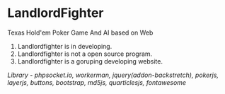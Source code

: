 # LandlordFighter

Texas Hold'em Poker Game And AI based on Web

1.  Landlordfighter is in developing.
2.  Landlordfighter is not a open source program.
3.  Landlordfighter is a goruping developing website.

_Library - phpsocket.io, workerman, jquery(addon-backstretch), pokerjs, layerjs, buttons, bootstrap, md5js, quarticlesjs, fontawesome_
